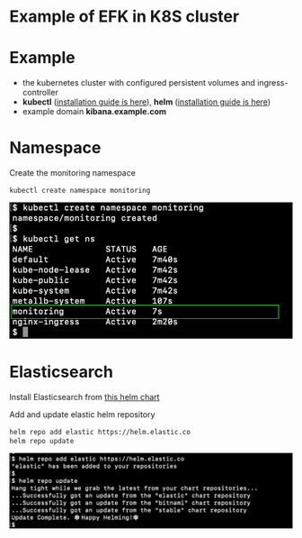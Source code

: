 # Example of EFK in K8S cluster


# Example

* the kubernetes cluster with configured persistent volumes and ingress-controller
* **kubectl** ([installation guide is here](https://kubernetes.io/docs/tasks/tools/install-kubectl/)), **helm** ([installation guide is here](https://helm.sh/docs/intro/install/))
* example domain **kibana.example.com**


# Namespace

Create the monitoring namespace
```
kubectl create namespace monitoring
```

![created namespace](screenshots/screenshot-namespace.png)


# Elasticsearch
Install Elasticsearch from [this helm chart](https://github.com/elastic/helm-charts/tree/master/elasticsearch) 

Add and update elastic helm repository
```
helm repo add elastic https://helm.elastic.co
helm repo update
```
![elastic helm repo](screenshots/screenshot-elastic-helm-repo.png)
